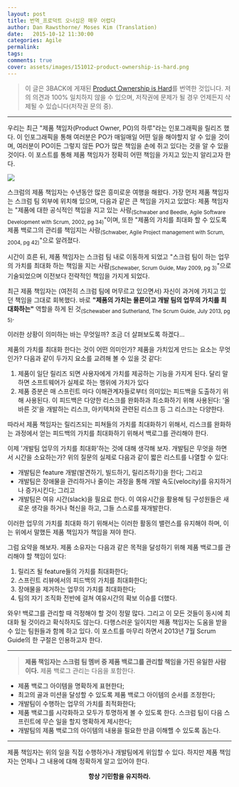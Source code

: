 ```yaml
---
layout: post
title: 번역_프로덕트 오너십은 매우 어렵다
author: Dan Rawsthorne/ Moses Kim (Translation)
date:   2015-10-12 11:30:00
categories: Agile
permalink:
tags:
comments: true
cover: assets/images/151012-product-ownership-is-hard.png
---
```


> 이 글은 3BACK에 게재된 [Product Ownership is Hard][product-ownership-is-hard]를 번역한 것입니다.
저의 의견과 100% 일치하지 않을 수 있으며, 저작권에 문제가 될 경우 언제든지 삭제될 수 있습니다(저작권 문의 중).

---

우리는 최근 "제품 책임자(Product Owner, PO)의 하루"라는 인포그래픽을 릴리즈 했다. 이 인포그래픽을 통해 여러분은 PO가 매일매일 어떤 일을 해야할지 알 수 있을 것이며, 여러분이 PO이든 그렇지 않든 PO가 많은 책임을 손에 쥐고 있다는 것을 알 수 있을 것이다. 이 포스트를 통해 제품 책임자가 정확히 어떤 책임을 가지고 있는지 알리고자 한다.

<img src="{{ site.baseurl }}assets/images/151012-a-day-in-the-life-of-a-product-owner.jpg" border="0">

스크럼의 제품 책임자는 수년동안 많은 흥미로운 여행을 해왔다. 가장 먼저 제품 책임자는 스크럼 팀 외부에 위치해 있으며, 다음과 같은 큰 책임을 가지고 있었다: 제품 책임자는 "제품에 대한 공식적인 책임을 지고 있는 사람<sub>(Schwaber and Beedle, Agile Software Development with Scrum, 2002, pg 34)</sub>"이며, 또한 "제품의 가치를 최대화 할 수 있도록 제품 백로그의 관리를 책임지는 사람<sub>(Schwaber, Agile Project management with Scrum, 2004, pg 42)</sub>"으로 알려졌다.

시간이 흐른 뒤, 제품 책임자는 스크럼 팀 내로 이동하게 되었고 "스크럼 팀이 하는 업무의 가치를 최대화 하는 책임을 지는 사람<sub>(Schewaber, Scrum Guide, May 2009, pg 3)</sub>"으로 기술되었으며 이전보다 전략적인 책임을 가지게 되었다.

최근 제품 책임자는 (여전히 스크럼 팀에 머무르고 있으면서) 자신이 과거에 가지고 있던 책임을 그대로 회복했다. 바로 __"제품의 가치는 물론이고 개발 팀의 업무의 가치를 최대화하는"__ 역할을 하게 된 것<sub>(Schewaber and Sutherland, The Scrum Guide, July 2013, pg 5)</sub>.

이러한 상황이 의미하는 바는 무엇일까? 조금 더 살펴보도록 하겠다...

제품의 가치를 최대화 한다는 것이 어떤 의미인가? 제품을 가치있게 만드는 요소는 무엇인가? 다음과 같이 두가지 요소를 교려해 볼 수 있을 것 같다:

1. 제품이 일단 릴리즈 되면 사용자에게 가치를 제공하는 기능을 가지게 된다. 달리 말하면 소프트웨어가 실제로 하는 행위에 가치가 있다
2. 제품 증분은 매 스프린트 마다 이해관계자들로부터 의미있는 피드백을 도출하기 위해 사용된다. 이 피드백은 다양한 리스크를 완화하과 최소화하기 위해 사용된다: '올바른 것'을 개발하는 리스크, 아키텍처와 관련된 리스크 등 그 리스크는 다양한다.

따라서 제품 책임자는 릴리즈되는 피쳐들의 가치를 최대화하기 위해서, 리스크를 완화하는 과정에서 얻는 피드백의 가치를 최대화하기 위해서 백로그를 관리해야 한다.

이제 '개발팀 업무의 가치를 최대화'하는 것에 대해 생각해 보자. 개발팀은 무엇을 하면서 시간을 소요하는가? 위의 질문의 실제로 다음과 같이 짧은 리스트를 나열할 수 있다:

* 개발팀은 feature 개발(발견하기, 빌드하기, 릴리즈하기)을 한다; 그리고
* 개발팀은 장애물을 관리하거나 줄이는 과정을 통해 개발 속도(velocity)를 유지하거나 증가시킨다; 그리고
* 개발팀은 여유 시간(slack)을 필요료 한다. 이 여유시간을 활용해 팀 구성원들은 새로운 생각을 하거나 혁신을 하고, 그들 스스로를 재개발한다.

이러한 업무의 가치를 최대화 하기 위해서는 이러한 활동의 밸런스를 유지해야 하며, 이는 위에서 말했든 제품 책임자가 책임을 져야 한다.

그럼 요약을 해보자. 제품 소유자는 다음과 같은 목적을 달성하기 위해 제품 백로그를 관리해야 할 책임이 있다:

1. 릴리즈 될 feature들의 가치를 최대화한다;
2. 스프린트 리뷰에서의 피드백의 가치를 최대화한다;
3. 장애물을 제거하는 업무의 가치를 최대화한다;
4. 팀의 자기 조직화 전반에 걸쳐 여유시간의 확보 이슈를 더했다.

와우! 백로그를 관리할 때 걱정해야 할 것이 정말 많다. 그리고 이 모든 것들이 동시에 최대화 될 것이라고 확식하지도 않는다. 다행스러운 일이지만 제품 책임자는 도움을 받을 수 있는 팀원들과 함께 하고 있다. 이 포스트를 마무리 하면서 2013년 7월 Scrum Guide의 한 구절은 인용하고자 한다.

---
> __제품 책임자는 스크럼 팀 멤버 중 제품 백로그를 관리할 책임을 가진 유일한 사람이다.__ 제품 백로그 관리는 다음을 포함한다.

* 제품 백로그 아이템을 명확하게 표현한다;
* 최고의 골과 미션을 달성할 수 있도록 제품 백로그 아이템의 순서를 조정한다;
* 개발팀이 수행하는 업무의 가치를 최적화한다;
* 제품 백로그를 시각화하고 모두가 투명하게 볼 수 있도록 한다. 스크럼 팀이 다음 스프린트에 무슨 일을 할지 명확하게 제시한다;
* 개발팀의 제품 백로그의 아이템의 내용을 필요한 만큼 이해핼 수 있도록 돕는다.

---

제품 책임자는 위의 일을 직접 수행하거나 개발팀에게 위임할 수 있다. 하지만 제품 책임자는 언제나 그 내용에 대해 정확하게 알고 있어야 한다.

__<center>항상 기민함을 유지하라.</center>__
<br><br><br>


[product-ownership-is-hard]: http://blog.3back.com/product-owners/throwback-thursday-product-ownership-is-hard/

